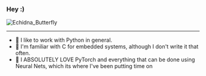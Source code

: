### Hey :)
![Echidna_Butterfly](https://user-images.githubusercontent.com/56324869/111017064-022d8900-8390-11eb-808c-63197154328b.png)

----------------------------------------------------------------------------------------------------------------
- 💙 I like to work with Python in general.
- 💜 I'm familiar with C for embedded systems, although I don't write it that often.
- 💖 I ABSOLUTELY LOVE PyTorch and everything that can be done using Neural Nets, which its where I've been putting time on
